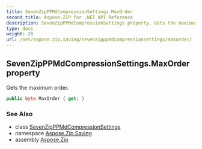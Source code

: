 ```yaml
---
title: SevenZipPPMdCompressionSettings.MaxOrder
second_title: Aspose.ZIP for .NET API Reference
description: SevenZipPPMdCompressionSettings property. Gets the maximum order
type: docs
weight: 20
url: /net/aspose.zip.saving/sevenzipppmdcompressionsettings/maxorder/
---
```

## SevenZipPPMdCompressionSettings.MaxOrder property

Gets the maximum order.

```csharp
public byte MaxOrder { get; }
```

### See Also

* class [SevenZipPPMdCompressionSettings](../)
* namespace [Aspose.Zip.Saving](../../sevenzipppmdcompressionsettings/)
* assembly [Aspose.Zip](../../../)


